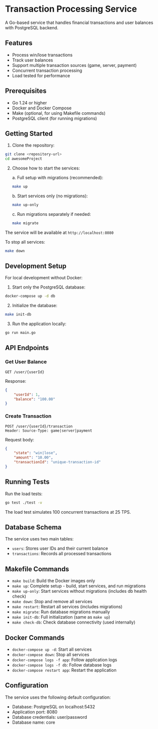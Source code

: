 # Transaction Processing Service

A Go-based service that handles financial transactions and user balances with PostgreSQL backend.

## Features

- Process win/lose transactions
- Track user balances
- Support multiple transaction sources (game, server, payment)
- Concurrent transaction processing
- Load tested for performance

## Prerequisites

- Go 1.24 or higher
- Docker and Docker Compose
- Make (optional, for using Makefile commands)
- PostgreSQL client (for running migrations)

## Getting Started

1. Clone the repository:
```bash
git clone <repository-url>
cd awesomeProject
```

2. Choose how to start the services:

   a. Full setup with migrations (recommended):
   ```bash
   make up
   ```

   b. Start services only (no migrations):
   ```bash
   make up-only
   ```

   c. Run migrations separately if needed:
   ```bash
   make migrate
   ```

The service will be available at `http://localhost:8080`

To stop all services:
```bash
make down
```

## Development Setup

For local development without Docker:

1. Start only the PostgreSQL database:
```bash
docker-compose up -d db
```

2. Initialize the database:
```bash
make init-db
```

3. Run the application locally:
```bash
go run main.go
```

## API Endpoints

### Get User Balance
```
GET /user/{userId}
```

Response:
```json
{
    "userId": 1,
    "balance": "100.00"
}
```

### Create Transaction
```
POST /user/{userId}/transaction
Header: Source-Type: game|server|payment
```

Request body:
```json
{
    "state": "win|lose",
    "amount": "10.00",
    "transactionId": "unique-transaction-id"
}
```

## Running Tests

Run the load tests:
```bash
go test ./test -v
```

The load test simulates 100 concurrent transactions at 25 TPS.

## Database Schema

The service uses two main tables:
- `users`: Stores user IDs and their current balance
- `transactions`: Records all processed transactions

## Makefile Commands

- `make build`: Build the Docker images only
- `make up`: Complete setup - build, start services, and run migrations
- `make up-only`: Start services without migrations (includes db health check)
- `make down`: Stop and remove all services
- `make restart`: Restart all services (includes migrations)
- `make migrate`: Run database migrations manually
- `make init-db`: Full initialization (same as `make up`)
- `make check-db`: Check database connectivity (used internally)

## Docker Commands

- `docker-compose up -d`: Start all services
- `docker-compose down`: Stop all services
- `docker-compose logs -f app`: Follow application logs
- `docker-compose logs -f db`: Follow database logs
- `docker-compose restart app`: Restart the application

## Configuration

The service uses the following default configuration:
- Database: PostgreSQL on localhost:5432
- Application port: 8080
- Database credentials: user/password
- Database name: core

